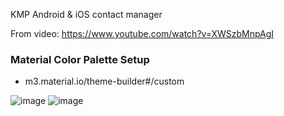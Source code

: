 KMP Android & iOS contact manager

From video:
https://www.youtube.com/watch?v=XWSzbMnpAgI


### Material Color Palette Setup
- m3.material.io/theme-builder#/custom


![image](https://github.com/realityexpander/ContactsComposeMultiplatform/assets/5157474/598c8dd6-9169-4f34-8a0b-18456180831b)
![image](https://github.com/realityexpander/ContactsComposeMultiplatform/assets/5157474/3121c4f4-213f-45c2-b13b-27ba4cccdf24)


